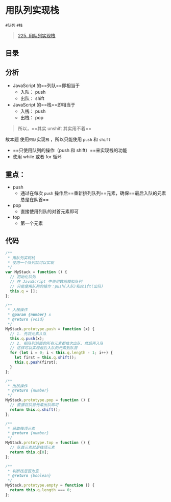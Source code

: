 
# 用队列实现栈

 `#队列` `#栈` 

> [225. 用队列实现栈](https://leetcode.cn/problems/implement-stack-using-queues/)


## 目录
<!-- toc -->
 ## 分析 

- JavaScript 的==列队==即相当于
	- 入队： push 
	- 出队： shift
- JavaScript 的==栈==即相当于
	- 入栈： push 
	- 出栈： pop

>  所以，==其实 unshift 其实用不着==

故本题 使用`列队`实现`栈` ，所以只能使用   `push` 和 `shift`

- ==只使用队列的操作（push 和 shift）==来实现栈的功能
- 使用 while 或者 for 循环

## 重点：

- push
	- 通过在每次 `push` 操作后==重新排列队列==元素，确保==最后入队的元素总是在队首==
- pop
	- 直接使用列队的对首元素即可
- top
	- 第一个元素


## 代码

```javascript
/**
 * 用队列实现栈
 * 使用一个队列就可以实现
 */
var MyStack = function () {
  // 初始化队列
  // 在 JavaScript 中使用数组模拟队列
  // 只能使用队列的操作：push(入队)和shift(出队)
  this.q = [];
};

/**
 * 入栈操作
 * @param {number} x
 * @return {void}
 */
MyStack.prototype.push = function (x) {
  // 1. 先将元素入队
  this.q.push(x);
  // 2. 把队列前面的所有元素都依次出队，然后再入队
  // 这样可以实现最后入队的元素到队首
  for (let i = 0; i < this.q.length - 1; i++) {
    let first = this.q.shift();
    this.q.push(first);
  }
};

/**
 * 出栈操作
 * @return {number}
 */
MyStack.prototype.pop = function () {
  // 直接将队首元素出队即可
  return this.q.shift();
};

/**
 * 获取栈顶元素
 * @return {number}
 */
MyStack.prototype.top = function () {
  // 队首元素就是栈顶元素
  return this.q[0];
};

/**
 * 判断栈是否为空
 * @return {boolean}
 */
MyStack.prototype.empty = function () {
  return this.q.length === 0;
};

```